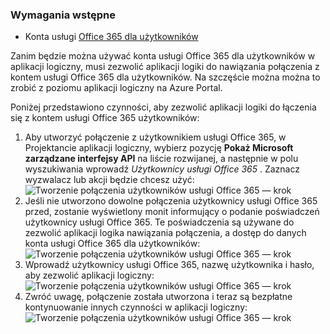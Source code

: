 ### <a name="prerequisites"></a>Wymagania wstępne

- Konta usługi [Office 365 dla użytkowników](https://office365.com)  


Zanim będzie można używać konta usługi Office 365 dla użytkowników w aplikacji logiczny, musi zezwolić aplikacji logiki do nawiązania połączenia z kontem usługi Office 365 dla użytkowników. Na szczęście można można to zrobić z poziomu aplikacji logiczny na Azure Portal.  

Poniżej przedstawiono czynności, aby zezwolić aplikacji logiki do łączenia się z kontem usługi Office 365 użytkowników:  
1. Aby utworzyć połączenie z użytkownikiem usługi Office 365, w Projektancie aplikacji logiczny, wybierz pozycję **Pokaż Microsoft zarządzane interfejsy API** na liście rozwijanej, a następnie w polu wyszukiwania wprowadź *Użytkownicy usługi Office 365* . Zaznacz wyzwalacz lub akcji będzie chcesz użyć:  
![Tworzenie połączenia użytkowników usługi Office 365 — krok](./media/connectors-create-api-office365users/office365users-1.png)  
2. Jeśli nie utworzono dowolne połączenia użytkownicy usługi Office 365 przed, zostanie wyświetlony monit informujący o podanie poświadczeń użytkownicy usługi Office 365. Te poświadczenia są używane do zezwolić aplikacji logika nawiązania połączenia, a dostęp do danych konta usługi Office 365 dla użytkowników:  
![Tworzenie połączenia użytkowników usługi Office 365 — krok](./media/connectors-create-api-office365users/office365users-2.png)  
3. Wprowadź użytkownicy usługi Office 365, nazwę użytkownika i hasło, aby zezwolić aplikacji logiczny:  
 ![Tworzenie połączenia użytkowników usługi Office 365 — krok](./media/connectors-create-api-office365users/office365users-3.png)  
4. Zwróć uwagę, połączenie została utworzona i teraz są bezpłatne kontynuowanie innych czynności w aplikacji logiczny:  
![Tworzenie połączenia użytkowników usługi Office 365 — krok](./media/connectors-create-api-office365users/office365users-4.png)  
  